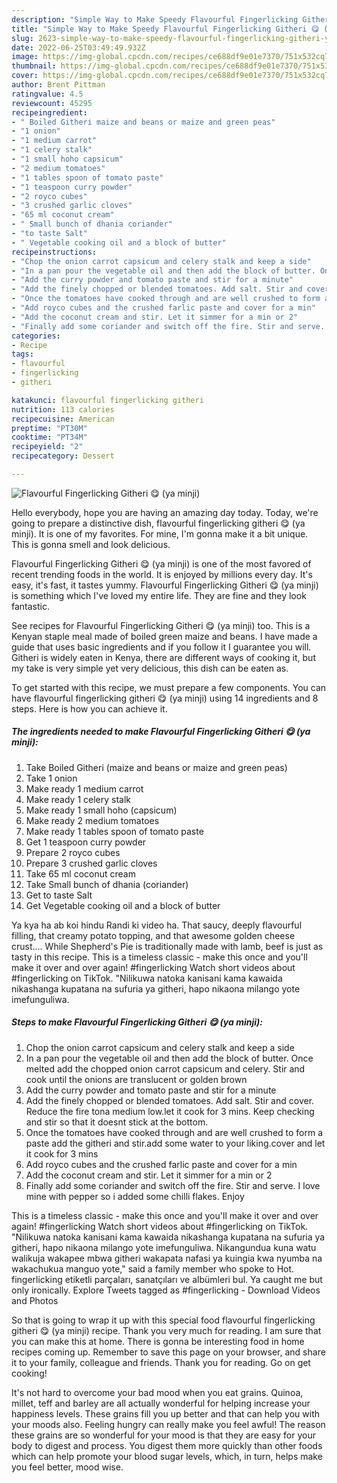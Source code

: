 ```yaml
---
description: "Simple Way to Make Speedy Flavourful Fingerlicking Githeri 😋 (ya minji)"
title: "Simple Way to Make Speedy Flavourful Fingerlicking Githeri 😋 (ya minji)"
slug: 2623-simple-way-to-make-speedy-flavourful-fingerlicking-githeri-ya-minji
date: 2022-06-25T03:49:49.932Z
image: https://img-global.cpcdn.com/recipes/ce688df9e01e7370/751x532cq70/flavourful-fingerlicking-githeri-😋-ya-minji-recipe-main-photo.jpg
thumbnail: https://img-global.cpcdn.com/recipes/ce688df9e01e7370/751x532cq70/flavourful-fingerlicking-githeri-😋-ya-minji-recipe-main-photo.jpg
cover: https://img-global.cpcdn.com/recipes/ce688df9e01e7370/751x532cq70/flavourful-fingerlicking-githeri-😋-ya-minji-recipe-main-photo.jpg
author: Brent Pittman
ratingvalue: 4.5
reviewcount: 45295
recipeingredient:
- " Boiled Githeri maize and beans or maize and green peas"
- "1 onion"
- "1 medium carrot"
- "1 celery stalk"
- "1 small hoho capsicum"
- "2 medium tomatoes"
- "1 tables spoon of tomato paste"
- "1 teaspoon curry powder"
- "2 royco cubes"
- "3 crushed garlic cloves"
- "65 ml coconut cream"
- " Small bunch of dhania coriander"
- "to taste Salt"
- " Vegetable cooking oil and a block of butter"
recipeinstructions:
- "Chop the onion carrot capsicum and celery stalk and keep a side"
- "In a pan pour the vegetable oil and then add the block of butter. Once melted add the chopped onion carrot capsicum and celery. Stir and cook until the onions are translucent or golden brown"
- "Add the curry powder and tomato paste and stir for a minute"
- "Add the finely chopped or blended tomatoes. Add salt. Stir and cover. Reduce the fire tona medium low.let it cook for 3 mins. Keep checking and stir so that it doesnt stick at the bottom."
- "Once the tomatoes have cooked through and are well crushed to form a paste add the githeri and stir.add some water to your liking.cover and let it cook for 3 mins"
- "Add royco cubes and the crushed farlic paste and cover for a min"
- "Add the coconut cream and stir. Let it simmer for a min or 2"
- "Finally add some coriander and switch off the fire. Stir and serve. I love mine with pepper so i added some chilli flakes. Enjoy"
categories:
- Recipe
tags:
- flavourful
- fingerlicking
- githeri

katakunci: flavourful fingerlicking githeri 
nutrition: 113 calories
recipecuisine: American
preptime: "PT30M"
cooktime: "PT34M"
recipeyield: "2"
recipecategory: Dessert

---
```



![Flavourful Fingerlicking Githeri 😋 (ya minji)](https://img-global.cpcdn.com/recipes/ce688df9e01e7370/751x532cq70/flavourful-fingerlicking-githeri-😋-ya-minji-recipe-main-photo.jpg)

Hello everybody, hope you are having an amazing day today. Today, we're going to prepare a distinctive dish, flavourful fingerlicking githeri 😋 (ya minji). It is one of my favorites. For mine, I'm gonna make it a bit unique. This is gonna smell and look delicious.

Flavourful Fingerlicking Githeri 😋 (ya minji) is one of the most favored of recent trending foods in the world. It is enjoyed by millions every day. It's easy, it's fast, it tastes yummy. Flavourful Fingerlicking Githeri 😋 (ya minji) is something which I've loved my entire life. They are fine and they look fantastic.

See recipes for Flavourful Fingerlicking Githeri 😋 (ya minji) too. This is a Kenyan staple meal made of boiled green maize and beans. I have made a guide that uses basic ingredients and if you follow it I guarantee you will. Githeri is widely eaten in Kenya, there are different ways of cooking it, but my take is very simple yet very delicious, this dish can be eaten as.


To get started with this recipe, we must prepare a few components. You can have flavourful fingerlicking githeri 😋 (ya minji) using 14 ingredients and 8 steps. Here is how you can achieve it.

<!--inarticleads1-->

##### The ingredients needed to make Flavourful Fingerlicking Githeri 😋 (ya minji):

1. Take  Boiled Githeri (maize and beans or maize and green peas)
1. Take 1 onion
1. Make ready 1 medium carrot
1. Make ready 1 celery stalk
1. Make ready 1 small hoho (capsicum)
1. Make ready 2 medium tomatoes
1. Make ready 1 tables spoon of tomato paste
1. Get 1 teaspoon curry powder
1. Prepare 2 royco cubes
1. Prepare 3 crushed garlic cloves
1. Take 65 ml coconut cream
1. Take  Small bunch of dhania (coriander)
1. Get to taste Salt
1. Get  Vegetable cooking oil and a block of butter


Ya kya ha ab koi hindu Randi ki video ha. That saucy, deeply flavourful filling, that creamy potato topping, and that awesome golden cheese crust.… While Shepherd&#39;s Pie is traditionally made with lamb, beef is just as tasty in this recipe. This is a timeless classic - make this once and you&#39;ll make it over and over again! #fingerlicking Watch short videos about #fingerlicking on TikTok. &#34;Nilikuwa natoka kanisani kama kawaida nikashanga kupatana na sufuria ya githeri, hapo nikaona milango yote imefunguliwa. 

<!--inarticleads2-->

##### Steps to make Flavourful Fingerlicking Githeri 😋 (ya minji):

1. Chop the onion carrot capsicum and celery stalk and keep a side
1. In a pan pour the vegetable oil and then add the block of butter. Once melted add the chopped onion carrot capsicum and celery. Stir and cook until the onions are translucent or golden brown
1. Add the curry powder and tomato paste and stir for a minute
1. Add the finely chopped or blended tomatoes. Add salt. Stir and cover. Reduce the fire tona medium low.let it cook for 3 mins. Keep checking and stir so that it doesnt stick at the bottom.
1. Once the tomatoes have cooked through and are well crushed to form a paste add the githeri and stir.add some water to your liking.cover and let it cook for 3 mins
1. Add royco cubes and the crushed farlic paste and cover for a min
1. Add the coconut cream and stir. Let it simmer for a min or 2
1. Finally add some coriander and switch off the fire. Stir and serve. I love mine with pepper so i added some chilli flakes. Enjoy


This is a timeless classic - make this once and you&#39;ll make it over and over again! #fingerlicking Watch short videos about #fingerlicking on TikTok. &#34;Nilikuwa natoka kanisani kama kawaida nikashanga kupatana na sufuria ya githeri, hapo nikaona milango yote imefunguliwa. Nikangundua kuna watu walikuja wakapee mbwa githeri wakapata nafasi ya kuingia kwa nyumba na wakachukua manguo yote,&#34; said a family member who spoke to Hot. fingerlicking etiketli parçaları, sanatçıları ve albümleri bul. Ya caught me but only ironically. Explore Tweets tagged as #fingerlicking - Download Videos and Photos 

So that is going to wrap it up with this special food flavourful fingerlicking githeri 😋 (ya minji) recipe. Thank you very much for reading. I am sure that you can make this at home. There is gonna be interesting food in home recipes coming up. Remember to save this page on your browser, and share it to your family, colleague and friends. Thank you for reading. Go on get cooking!

It's not hard to overcome your bad mood when you eat grains. Quinoa, millet, teff and barley are all actually wonderful for helping increase your happiness levels. These grains fill you up better and that can help you with your moods also. Feeling hungry can really make you feel awful! The reason these grains are so wonderful for your mood is that they are easy for your body to digest and process. You digest them more quickly than other foods which can help promote your blood sugar levels, which, in turn, helps make you feel better, mood wise.
